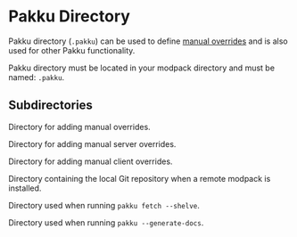 # Pakku Directory

Pakku directory (`.pakku`) can be used to define [manual overrides](Pakku-Terminology.md#override)
and is also used for other Pakku functionality.

Pakku directory must be located in your modpack directory and must be named: `.pakku`.

## Subdirectories

<deflist>
    <def id="overrides">
        <title><code>overrides</code></title>
        <p>Directory for adding manual overrides.</p>
    </def>
    <def id="server-overrides">
        <title><code>server-overrides</code></title>
        <p>Directory for adding manual server overrides.</p>
    </def>
    <def id="client-overrides">
        <title><code>client-overrides</code></title>
        <p>Directory for adding manual client overrides.</p>
    </def>
    <def id="remote">
        <title><code>remote</code></title>
        <p>Directory containing the local Git repository when a remote modpack is installed.</p>
    </def>
    <def id="shelf">
        <title><code>shelf</code></title>
        <p>Directory used when running <code>pakku fetch --shelve</code>.</p>
    </def>
    <def id="docs">
        <title><code>docs</code></title>
        <p>Directory used when running  <code>pakku --generate-docs</code>.</p>
    </def>
</deflist>